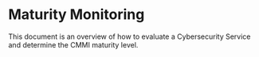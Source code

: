 # Maturity Monitoring
This document is an overview of how to evaluate a Cybersecurity Service and determine the CMMI maturity level.
